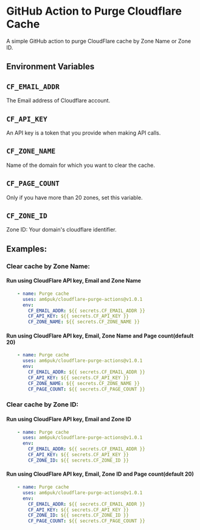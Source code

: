 # GitHub Action to Purge Cloudflare Cache

A simple GitHub action to purge CloudFlare cache by Zone Name or Zone ID. 

## Environment Variables
## `CF_EMAIL_ADDR`
The Email address of Cloudflare account.
## `CF_API_KEY`
An API key is a token that you provide when making API calls.
## `CF_ZONE_NAME`
Name of the domain for which you want to clear the cache.
## `CF_PAGE_COUNT`
Only if you have more than 20 zones, set this variable.
## `CF_ZONE_ID`
Zone ID: Your domain's cloudflare identifier.

## Examples:

### Clear cache by Zone Name:

#### Run using CloudFlare API key, Email and Zone Name
```yaml
    - name: Purge cache
      uses: am6puk/cloudflare-purge-actions@v1.0.1
      env:
        CF_EMAIL_ADDR: ${{ secrets.CF_EMAIL_ADDR }}
        CF_API_KEY: ${{ secrets.CF_API_KEY }}
        CF_ZONE_NAME: ${{ secrets.CF_ZONE_NAME }}
```

#### Run using CloudFlare API key, Email, Zone Name and  Page count(default 20)
```yaml
    - name: Purge cache
      uses: am6puk/cloudflare-purge-actions@v1.0.1
      env:
        CF_EMAIL_ADDR: ${{ secrets.CF_EMAIL_ADDR }}
        CF_API_KEY: ${{ secrets.CF_API_KEY }}
        CF_ZONE_NAME: ${{ secrets.CF_ZONE_NAME }}
        CF_PAGE_COUNT: ${{ secrets.CF_PAGE_COUNT }}
```
### Clear cache by Zone ID:

#### Run using CloudFlare API key, Email and Zone ID
```yaml
    - name: Purge cache
      uses: am6puk/cloudflare-purge-actions@v1.0.1
      env:
        CF_EMAIL_ADDR: ${{ secrets.CF_EMAIL_ADDR }}
        CF_API_KEY: ${{ secrets.CF_API_KEY }}
        CF_ZONE_ID: ${{ secrets.CF_ZONE_ID }}
```

#### Run using CloudFlare API key, Email, Zone ID and Page count(default 20)
```yaml
    - name: Purge cache
      uses: am6puk/cloudflare-purge-actions@v1.0.1
      env:
        CF_EMAIL_ADDR: ${{ secrets.CF_EMAIL_ADDR }}
        CF_API_KEY: ${{ secrets.CF_API_KEY }}
        CF_ZONE_ID: ${{ secrets.CF_ZONE_ID }}
        CF_PAGE_COUNT: ${{ secrets.CF_PAGE_COUNT }}
```